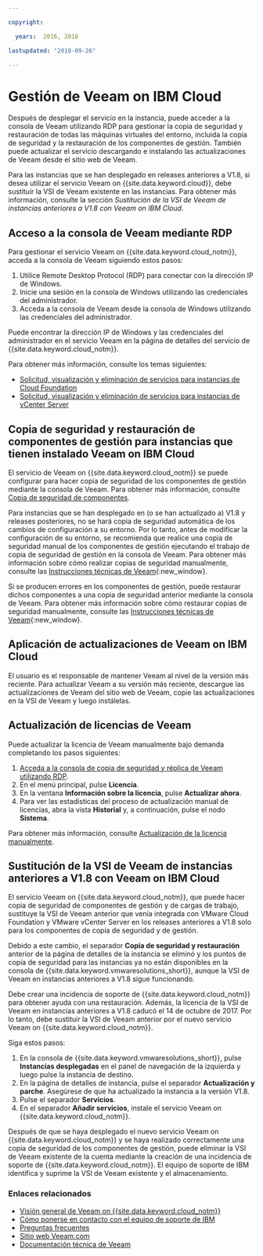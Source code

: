 ```yaml
---

copyright:

  years:  2016, 2018

lastupdated: "2018-09-26"

---
```


# Gestión de Veeam on IBM Cloud

Después de desplegar el servicio en la instancia, puede acceder a la consola de Veeam utilizando RDP para gestionar la copia de seguridad y restauración de todas las máquinas virtuales del entorno, incluida la copia de seguridad y la restauración de los componentes de gestión. También puede actualizar el servicio descargando e instalando las actualizaciones de Veeam desde el sitio web de Veeam.

Para las instancias que se han desplegado en releases anteriores a V1.8, si desea utilizar el servicio Veeam on {{site.data.keyword.cloud}}, debe sustituir la VSI de Veeam existente en las instancias. Para obtener más información, consulte la sección _Sustitución de la VSI de Veeam de instancias anteriores a V1.8 con Veeam on IBM Cloud_.

## Acceso a la consola de Veeam mediante RDP

Para gestionar el servicio Veeam on {{site.data.keyword.cloud_notm}}, acceda a la consola de Veeam siguiendo estos pasos:
1. Utilice Remote Desktop Protocol (RDP) para conectar con la dirección IP de Windows.
2. Inicie una sesión en la consola de Windows utilizando las credenciales del administrador.
3. Acceda a la consola de Veeam desde la consola de Windows utilizando las credenciales del administrador.

Puede encontrar la dirección IP de Windows y las credenciales del administrador en el servicio Veeam en la página de detalles del servicio de {{site.data.keyword.cloud_notm}}.

Para obtener más información, consulte los temas siguientes:
* [Solicitud, visualización y eliminación de servicios para instancias de Cloud Foundation](../sddc/sd_addingremovingservices.html)
* [Solicitud, visualización y eliminación de servicios para instancias de vCenter Server](../vcenter/vc_addingremovingservices.html)

## Copia de seguridad y restauración de componentes de gestión para instancias que tienen instalado Veeam on IBM Cloud

El servicio de Veeam on {{site.data.keyword.cloud_notm}} se puede configurar para hacer copia de seguridad de los componentes de gestión mediante la consola de Veeam. Para obtener más información, consulte [Copia de seguridad de componentes](../archiref/solution/solution_backingup.html).

Para instancias que se han desplegado en (o se han actualizado a) V1.8 y releases posteriores, no se hará copia de seguridad automática de los cambios de configuración a su entorno. Por lo tanto, antes de modificar la configuración de su entorno, se recomienda que realice una copia de seguridad manual de los componentes de gestión ejecutando el trabajo de copia de seguridad de gestión en la consola de Veeam. Para obtener más información sobre cómo realizar copias de seguridad manualmente, consulte las [Instrucciones técnicas de Veeam](https://helpcenter.veeam.com/backup/vsphere/scheduing_manual.html){:new_window}.

Si se producen errores en los componentes de gestión, puede restaurar dichos componentes a una copia de seguridad anterior mediante la consola de Veeam. Para obtener más información sobre cómo restaurar copias de seguridad manualmente, consulte las [Instrucciones técnicas de Veeam]( https://helpcenter.veeam.com/backup/vsphere/performing_full_recovery.html){:new_window}.

## Aplicación de actualizaciones de Veeam on IBM Cloud

El usuario es el responsable de mantener Veeam al nivel de la versión más reciente. Para actualizar Veeam a su versión más reciente, descargue las actualizaciones de Veeam del sitio web de Veeam, copie las actualizaciones en la VSI de Veeam y luego instálelas.

## Actualización de licencias de Veeam

Puede actualizar la licencia de Veeam manualmente bajo demanda completando los pasos siguientes:
1. [Acceda a la consola de copia de seguridad y réplica de Veeam utilizando RDP](../services/managingveeam.html#accessing-the-veeam-console-by-using-rdp).
2. En el menú principal, pulse **Licencia**.
3. En la ventana **Información sobre la licencia**, pulse **Actualizar ahora**.
4. Para ver las estadísticas del proceso de actualización manual de licencias, abra la vista **Historial** y, a continuación, pulse el nodo **Sistema**.

Para obtener más información, consulte [Actualización de la licencia manualmente](https://helpcenter.veeam.com/docs/backup/vsphere/license_update_manual.html?ver=95).

## Sustitución de la VSI de Veeam de instancias anteriores a V1.8 con Veeam on IBM Cloud

El servicio Veeam on {{site.data.keyword.cloud_notm}}, que puede hacer copia de seguridad de componentes de gestión y de cargas de trabajo, sustituye la VSI de Veeam anterior que venía integrada con VMware Cloud Foundation y VMware vCenter Server en los releases anteriores a V1.8 solo para los componentes de copia de seguridad y de gestión.

Debido a este cambio, el separador **Copia de seguridad y restauración** anterior de la página de detalles de la instancia se eliminó y los puntos de copia de seguridad para las instancias ya no están disponibles en la consola de {{site.data.keyword.vmwaresolutions_short}}, aunque la VSI de Veeam en instancias anteriores a V1.8 sigue funcionando.

Debe crear una incidencia de soporte de {{site.data.keyword.cloud_notm}} para obtener ayuda con una restauración. Además, la licencia de la VSI de Veeam en instancias anteriores a V1.8 caducó el 14 de octubre de 2017. Por lo tanto, debe sustituir la VSI de Veeam anterior por el nuevo servicio Veeam on {{site.data.keyword.cloud_notm}}.

Siga estos pasos:
1. En la consola de {{site.data.keyword.vmwaresolutions_short}}, pulse **Instancias desplegadas** en el panel de navegación de la izquierda y luego pulse la instancia de destino.
2. En la página de detalles de instancia, pulse el separador **Actualización y parche**. Asegúrese de que ha actualizado la instancia a la versión V1.8.
3. Pulse el separador **Servicios**.
4. En el separador **Añadir servicios**, instale el servicio Veeam on {{site.data.keyword.cloud_notm}}.

Después de que se haya desplegado el nuevo servicio Veeam on {{site.data.keyword.cloud_notm}} y se haya realizado correctamente una copia de seguridad de los componentes de gestión, puede eliminar la VSI de Veeam existente de la cuenta mediante la creación de una incidencia de soporte de {{site.data.keyword.cloud_notm}}. El equipo de soporte de IBM identifica y suprime la VSI de Veeam existente y el almacenamiento.

### Enlaces relacionados

* [Visión general de Veeam on {{site.data.keyword.cloud_notm}}](veeam_considerations.html)
* [Cómo ponerse en contacto con el equipo de soporte de IBM](../vmonic/trbl_support.html)
* [Preguntas frecuentes](../vmonic/faq.html)
* [Sitio web Veeam.com](https://www.veeam.com/)
* [Documentación técnica de Veeam](https://www.veeam.com/documentation-guides-datasheets.html)
